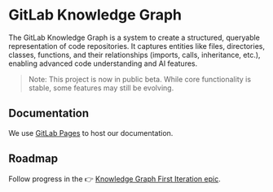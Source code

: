 # GitLab Knowledge Graph

The GitLab Knowledge Graph is a system to create a structured, queryable representation of code repositories. It captures entities like files, directories, classes, functions, and their relationships (imports, calls, inheritance, etc.), enabling advanced code understanding and AI features.

> Note: This project is now in public beta. While core functionality is stable, some features may still be evolving.

## Documentation

We use [GitLab Pages](https://gitlab-org.gitlab.io/rust/knowledge-graph) to host our documentation.

## Roadmap

Follow progress in the 👉 [Knowledge Graph First Iteration epic](https://gitlab.com/groups/gitlab-org/-/epics/17514).
